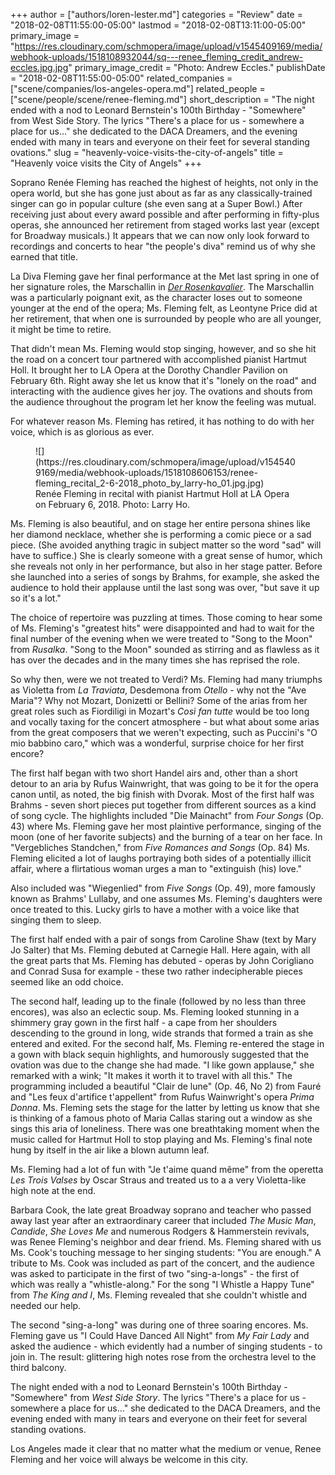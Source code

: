 +++
author = ["authors/loren-lester.md"]
categories = "Review"
date = "2018-02-08T11:55:00-05:00"
lastmod = "2018-02-08T13:11:00-05:00"
primary_image = "https://res.cloudinary.com/schmopera/image/upload/v1545409169/media/webhook-uploads/1518108932044/sq---renee_fleming_credit_andrew-eccles.jpg.jpg"
primary_image_credit = "Photo: Andrew Eccles."
publishDate = "2018-02-08T11:55:00-05:00"
related_companies = ["scene/companies/los-angeles-opera.md"]
related_people = ["scene/people/scene/renee-fleming.md"]
short_description = "The night ended with a nod to Leonard Bernstein&#039;s 100th Birthday - &quot;Somewhere&quot; from West Side Story. The lyrics &quot;There&#039;s a place for us - somewhere a place for us…&quot; she dedicated to the DACA Dreamers, and the evening ended with many in tears and everyone on their feet for several standing ovations."
slug = "heavenly-voice-visits-the-city-of-angels"
title = "Heavenly voice visits the City of Angels"
+++

Soprano Renée Fleming has reached the highest of heights, not only in the opera world, but she has gone just about as far as any classically-trained singer can go in popular culture (she even sang at a Super Bowl.) After receiving just about every award possible and after performing in fifty-plus operas, she announced her retirement from staged works last year (except for Broadway musicals.) It appears that we can now only look forward to recordings and concerts to hear "the people's diva" remind us of why she earned that title.

La Diva Fleming gave her final performance at the Met last spring in one of her signature roles, the Marschallin in [*Der Rosenkavalier*](/in-review-der-rosenkavalier-at-roh/). The Marschallin was a particularly poignant exit, as the character loses out to someone younger at the end of the opera; Ms. Fleming felt, as Leontyne Price did at her retirement, that when one is surrounded by people who are all younger, it might be time to retire.

That didn't mean Ms. Fleming would stop singing, however, and so she hit the road on a concert tour partnered with accomplished pianist Hartmut Holl. It brought her to LA Opera at the Dorothy Chandler Pavilion on February 6th. Right away she let us know that it's "lonely on the road" and interacting with the audience gives her joy. The ovations and shouts from the audience throughout the program let her know the feeling was mutual.

For whatever reason Ms. Fleming has retired, it has nothing to do with her voice, which is as glorious as ever.

<figure data-type="image">
![](https://res.cloudinary.com/schmopera/image/upload/v1545409169/media/webhook-uploads/1518108606153/renee-fleming_recital_2-6-2018_photo_by_larry-ho_01.jpg.jpg)
<figcaption>Renée Fleming in recital with pianist Hartmut Holl at LA Opera on February 6, 2018. Photo: Larry Ho.</figcaption>
</figure>

Ms. Fleming is also beautiful, and on stage her entire persona shines like her diamond necklace, whether she is performing a comic piece or a sad piece. (She avoided anything tragic in subject matter so the word "sad" will have to suffice.) She is clearly someone with a great sense of humor, which she reveals not only in her performance, but also in her stage patter. Before she launched into a series of songs by Brahms, for example, she asked the audience to hold their applause until the last song was over, "but save it up so it's a lot."

The choice of repertoire was puzzling at times. Those coming to hear some of Ms. Fleming's "greatest hits" were disappointed and had to wait for the final number of the evening when we were treated to "Song to the Moon" from *Rusalka*. "Song to the Moon" sounded as stirring and as flawless as it has over the decades and in the many times she has reprised the role.

So why then, were we not treated to Verdi? Ms. Fleming had many triumphs as Violetta from *La Traviata*, Desdemona from *Otello* - why not the "Ave Maria"? Why not Mozart, Donizetti or Bellini? Some of the arias from her great roles such as Fiordiligi in Mozart's *Così fan tutte* would be too long and vocally taxing for the concert atmosphere - but what about some arias from the great composers that we weren't expecting, such as Puccini's "O mio babbino caro," which was a wonderful, surprise choice for her first encore?

The first half began with two short Handel airs and, other than a short detour to an aria by Rufus Wainwright, that was going to be it for the opera canon until, as noted, the big finish with Dvorak. Most of the first half was Brahms - seven short pieces put together from different sources as a kind of song cycle. The highlights included "Die Mainacht" from *Four Songs* (Op. 43) where Ms. Fleming gave her most plaintive performance, singing of the moon (one of her favorite subjects) and the burning of a tear on her face. In "Vergebliches Standchen," from *Five Romances and Songs* (Op. 84) Ms. Fleming elicited a lot of laughs portraying both sides of a potentially illicit affair, where a flirtatious woman urges a man to "extinguish (his) love."

Also included was "Wiegenlied" from *Five Songs* (Op. 49), more famously known as Brahms' Lullaby, and one assumes Ms. Fleming's daughters were once treated to this. Lucky girls to have a mother with a voice like that singing them to sleep.

The first half ended with a pair of songs from Caroline Shaw (text by Mary Jo Salter) that Ms. Fleming debuted at Carnegie Hall. Here again, with all the great parts that Ms. Fleming has debuted - operas by John Corigliano and Conrad Susa for example - these two rather indecipherable pieces seemed like an odd choice.

The second half, leading up to the finale (followed by no less than three encores), was also an eclectic soup. Ms. Fleming looked stunning in a shimmery gray gown in the first half - a cape from her shoulders descending to the ground in long, wide strands that formed a train as she entered and exited. For the second half, Ms. Fleming re-entered the stage in a gown with black sequin highlights, and humorously suggested that the ovation was due to the change she had made. "I like gown applause," she remarked with a wink; "It makes it worth it to travel with all this." The programming included a beautiful "Clair de lune" (Op. 46, No 2) from Fauré and "Les feux d'artifice t'appellent" from Rufus Wainwright's opera *Prima Donna*. Ms. Fleming sets the stage for the latter by letting us know that she is thinking of a famous photo of Maria Callas staring out a window as she sings this aria of loneliness. There was one breathtaking moment when the music called for Hartmut Holl to stop playing and Ms. Fleming's final note hung by itself in the air like a blown autumn leaf.

Ms. Fleming had a lot of fun with "Je t'aime quand même" from the operetta *Les Trois Valses* by Oscar Straus and treated us to a a very Violetta-like high note at the end.

Barbara Cook, the late great Broadway soprano and teacher who passed away last year after an extraordinary career that included *The Music Man*, *Candide*, *She Loves Me* and numerous Rodgers & Hammerstein revivals, was Renee Fleming's neighbor and dear friend. Ms. Fleming shared with us Ms. Cook's touching message to her singing students: "You are enough." A tribute to Ms. Cook was included as part of the concert, and the audience was asked to participate in the first of two "sing-a-longs" - the first of which was really a "whistle-along." For the song "I Whistle a Happy Tune" from *The King and I*, Ms. Fleming revealed that she couldn't whistle and needed our help.

The second "sing-a-long" was during one of three soaring encores. Ms. Fleming gave us "I Could Have Danced All Night" from *My Fair Lady* and asked the audience - which evidently had a number of singing students - to join in. The result: glittering high notes rose from the orchestra level to the third balcony.

The night ended with a nod to Leonard Bernstein's 100th Birthday - "Somewhere" from *West Side Story*. The lyrics "There's a place for us - somewhere a place for us…" she dedicated to the DACA Dreamers, and the evening ended with many in tears and everyone on their feet for several standing ovations.

Los Angeles made it clear that no matter what the medium or venue, Renee Fleming and her voice will always be welcome in this city.
